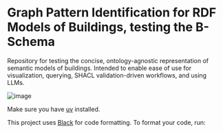 # Graph Pattern Identification for RDF Models of Buildings, testing the B-Schema

Repository for testing the concise, ontology-agnostic representation of semantic models of buildings. Intended to enable ease of use for visualization, querying, SHACL validation-driven workflows, and using LLMs.


![image](https://github.com/user-attachments/assets/425127fe-6492-4a81-b676-dfbcfd006338)





Make sure you have [uv](https://docs.astral.sh/uv/) installed. 

This project uses [Black](https://black.readthedocs.io/) for code formatting. To format your code, run:
